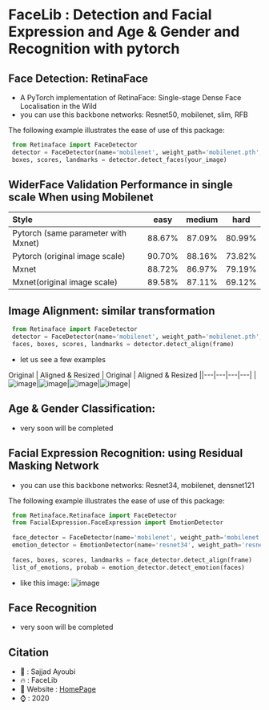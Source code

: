 # FaceLib : Detection and Facial Expression and Age & Gender and  Recognition with pytorch


## Face Detection: RetinaFace

- A PyTorch implementation of RetinaFace: Single-stage Dense Face Localisation in the Wild
 - you can use this backbone networks:
     Resnet50, mobilenet, slim, RFB
 
 
 The following example illustrates the ease of use of this package:

  ```python
   from Retinaface import FaceDetector
   detector = FaceDetector(name='mobilenet', weight_path='mobilenet.pth', device='cpu')
   boxes, scores, landmarks = detector.detect_faces(your_image)
  ```
  
## WiderFace Validation Performance in single scale When using Mobilenet
| Style | easy | medium | hard |
|:-|:-:|:-:|:-:|
| Pytorch (same parameter with Mxnet) | 88.67% | 87.09% | 80.99% |
| Pytorch (original image scale) | 90.70% | 88.16% | 73.82% |
| Mxnet | 88.72% | 86.97% | 79.19% |
| Mxnet(original image scale) | 89.58% | 87.11% | 69.12% |



## Image Alignment: similar transformation


  ```python
   from Retinaface import FaceDetector
   detector = FaceDetector(name='mobilenet', weight_path='mobilenet.pth', device='cuda')
   faces, boxes, scores, landmarks = detector.detect_align(frame)
  ```

- let us see a few examples

Original | Aligned & Resized | Original | Aligned & Resized ||---|---|---|---|
|![image](https://github.com/sajjjadayobi/FaceRec/blob/master/imgs/input1.jpg)|![image](https://github.com/sajjjadayobi/FaceRec/blob/master/imgs/res1.jpg)|![image](https://github.com/sajjjadayobi/FaceRec/blob/master/imgs/input2.jpg)|![image](https://github.com/sajjjadayobi/FaceRec/blob/master/imgs/res2.jpg)|



## Age & Gender Classification:
- very soon will be completed



## Facial Expression Recognition: using Residual Masking Network
- you can use this backbone networks:
    Resnet34, mobilenet, densnet121
    
    
 The following example illustrates the ease of use of this package:
 
  ```python
   from Retinaface.Retinaface import FaceDetector
   from FacialExpression.FaceExpression import EmotionDetector
   
   face_detector = FaceDetector(name='mobilenet', weight_path='mobilenet.pth', device='cuda')
   emotion_detector = EmotionDetector(name='resnet34', weight_path='resnet34.pth', device='cuda')
   
   faces, boxes, scores, landmarks = face_detector.detect_align(frame)
   list_of_emotions, probab = emotion_detector.detect_emotion(faces)
  ```
 
- like this image:
![image](https://github.com/sajjjadayobi/FaceRec/blob/master/imgs/expression.jpg)


## Face Recognition
- very soon will be completed


## Citation
- :raising_hand: : Sajjad Ayoubi
- :fire: : FaceLib
- :muscle: Website : [HomePage](https://github.com/sajjjadayobi/FaceLib/)
- :watch: : 2020
